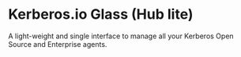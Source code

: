 # Kerberos.io Glass (Hub lite)

A light-weight and single interface to manage all your Kerberos Open Source and Enterprise agents.
